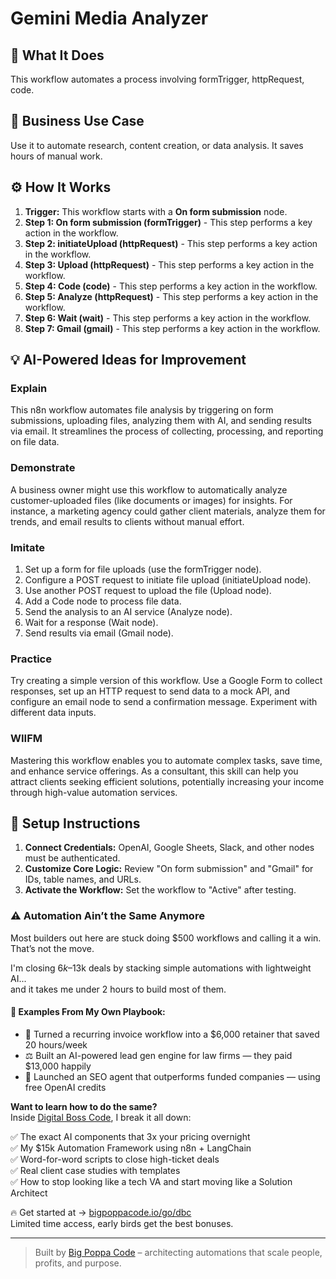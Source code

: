 # Gemini Media Analyzer

## 🚀 What It Does
This workflow automates a process involving formTrigger, httpRequest, code.

## 💼 Business Use Case
Use it to automate research, content creation, or data analysis. It saves hours of manual work.

## ⚙️ How It Works
1.  **Trigger:** This workflow starts with a **On form submission** node.
2. **Step 1: On form submission (formTrigger)** - This step performs a key action in the workflow.
3. **Step 2: initiateUpload (httpRequest)** - This step performs a key action in the workflow.
4. **Step 3: Upload (httpRequest)** - This step performs a key action in the workflow.
5. **Step 4: Code (code)** - This step performs a key action in the workflow.
6. **Step 5: Analyze (httpRequest)** - This step performs a key action in the workflow.
7. **Step 6: Wait (wait)** - This step performs a key action in the workflow.
8. **Step 7: Gmail (gmail)** - This step performs a key action in the workflow.

## 💡 AI-Powered Ideas for Improvement
### Explain
This n8n workflow automates file analysis by triggering on form submissions, uploading files, analyzing them with AI, and sending results via email. It streamlines the process of collecting, processing, and reporting on file data.

### Demonstrate
A business owner might use this workflow to automatically analyze customer-uploaded files (like documents or images) for insights. For instance, a marketing agency could gather client materials, analyze them for trends, and email results to clients without manual effort.

### Imitate
1. Set up a form for file uploads (use the formTrigger node).
2. Configure a POST request to initiate file upload (initiateUpload node).
3. Use another POST request to upload the file (Upload node).
4. Add a Code node to process file data.
5. Send the analysis to an AI service (Analyze node).
6. Wait for a response (Wait node).
7. Send results via email (Gmail node).

### Practice
Try creating a simple version of this workflow. Use a Google Form to collect responses, set up an HTTP request to send data to a mock API, and configure an email node to send a confirmation message. Experiment with different data inputs.

### WIIFM
Mastering this workflow enables you to automate complex tasks, save time, and enhance service offerings. As a consultant, this skill can help you attract clients seeking efficient solutions, potentially increasing your income through high-value automation services.

## 🔧 Setup Instructions
1. **Connect Credentials:** OpenAI, Google Sheets, Slack, and other nodes must be authenticated.
2. **Customize Core Logic:** Review "On form submission" and "Gmail" for IDs, table names, and URLs.
3. **Activate the Workflow:** Set the workflow to "Active" after testing.

### ⚠️ Automation Ain’t the Same Anymore

Most builders out here are stuck doing $500 workflows and calling it a win.  
That’s not the move.  

I'm closing $6k–$13k deals by stacking simple automations with lightweight AI...  
and it takes me under 2 hours to build most of them.

#### 🧠 Examples From My Own Playbook:
- 🔁 Turned a recurring invoice workflow into a $6,000 retainer that saved 20 hours/week  
- ⚖️ Built an AI-powered lead gen engine for law firms — they paid $13,000 happily  
- 🚀 Launched an SEO agent that outperforms funded companies — using free OpenAI credits  

**Want to learn how to do the same?**  
Inside [Digital Boss Code](https://bigpoppacode.io/go/dbc), I break it all down:

✅ The exact AI components that 3x your pricing overnight  
✅ My $15k Automation Framework using n8n + LangChain  
✅ Word-for-word scripts to close high-ticket deals  
✅ Real client case studies with templates  
✅ How to stop looking like a tech VA and start moving like a Solution Architect  

🔥 Get started at → [bigpoppacode.io/go/dbc](https://bigpoppacode.io/go/dbc)  
Limited time access, early birds get the best bonuses.

---
> Built by [Big Poppa Code](https://bigpoppacode.io) – architecting automations that scale people, profits, and purpose.
